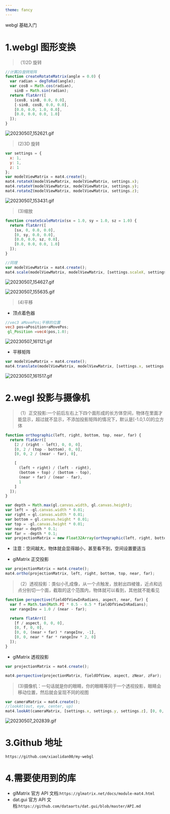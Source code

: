 ```yaml
---
theme: fancy
---
```


webgl 基础入门

# 1.webgl 图形变换

> （1)2D 旋转

```js
//计算2D旋转矩阵
function createRotateMatrix(angle = 0.0) {
  var radian = degToRad(angle);
  var cosB = Math.cos(radian),
    sinB = Math.sin(radian);
  return flatArr([
    [cosB, sinB, 0.0, 0.0],
    [-sinB, cosB, 0.0, 0.0],
    [0.0, 0.0, 1.0, 0.0],
    [0.0, 0.0, 0.0, 1.0]
  ]);
}
```

![20230507_152621.gif](https://p9-juejin.byteimg.com/tos-cn-i-k3u1fbpfcp/729097d3b39648a08a36ac3160124d8d~tplv-k3u1fbpfcp-watermark.image?)

> (2)3D 旋转

```js
var settings = {
  x: 1,
  y: 1,
  z: 1
};
var modelViewMatrix = mat4.create();
mat4.rotateX(modelViewMatrix, modelViewMatrix, settings.x);
mat4.rotateY(modelViewMatrix, modelViewMatrix, settings.y);
mat4.rotateZ(modelViewMatrix, modelViewMatrix, settings.z);
```

![20230507_153431.gif](https://p1-juejin.byteimg.com/tos-cn-i-k3u1fbpfcp/d9fe44b7b05f46e1b62e22e3dc22ee5d~tplv-k3u1fbpfcp-watermark.image?)

> (3)缩放

```js
function createScaleMatrix(sx = 1.0, sy = 1.0, sz = 1.0) {
  return flatArr([
    [sx, 0, 0.0, 0.0],
    [0, sy, 0.0, 0.0],
    [0.0, 0.0, sz, 0.0],
    [0.0, 0.0, 0.0, 1.0]
  ]);
}

//同理
var modelViewMatrix = mat4.create();
mat4.scale(modelViewMatrix, modelViewMatrix, [settings.scaleX, settings.scaleY, settings.scaleZ]);
```

![20230507_154627.gif](https://p9-juejin.byteimg.com/tos-cn-i-k3u1fbpfcp/5861e60bcb834789b5b1e5a885e24de7~tplv-k3u1fbpfcp-watermark.image?)

![20230507_155635.gif](https://p9-juejin.byteimg.com/tos-cn-i-k3u1fbpfcp/7a6e396d701448acbf38dc42c8579c38~tplv-k3u1fbpfcp-watermark.image?)

> (4)平移

- 顶点着色器

```glsl
//vec3 aMovePos;平移的位置
vec3 pos=aPosition+aMovePos;
 gl_Position =vec4(pos,1.0);
```

![20230507_161121.gif](https://p1-juejin.byteimg.com/tos-cn-i-k3u1fbpfcp/fcc530d821c64f7caa790dd28f5562c6~tplv-k3u1fbpfcp-watermark.image?)

- 平移矩阵

```js
var modelViewMatrix = mat4.create();
mat4.translate(modelViewMatrix, modelViewMatrix, [settings.x, settings.y, settings.z]);
```

![20230507_161517.gif](https://p1-juejin.byteimg.com/tos-cn-i-k3u1fbpfcp/21d40072bcbe4f23b1bd5e065bb0d9fb~tplv-k3u1fbpfcp-watermark.image?)

# 2.wegl 投影与摄像机

> （1）正交投影:一个前后左右上下四个面形成的长方体空间，物体在里面才能显示，超过就不显示，不添加投影矩阵的情况下，默认是[-1.0,1.0]的立方体

```js
function orthographic(left, right, bottom, top, near, far) {
  return flatArr([
    [2 / (right - left), 0, 0, 0],
    [0, 2 / (top - bottom), 0, 0],
    [0, 0, 2 / (near - far), 0],

    [
      (left + right) / (left - right),
      (bottom + top) / (bottom - top),
      (near + far) / (near - far),
      1
    ]
  ]);
}

var depth = Math.max(gl.canvas.width, gl.canvas.height);
var left = -gl.canvas.width * 0.01;
var right = gl.canvas.width * 0.01;
var bottom = gl.canvas.height * 0.01;
var top = -gl.canvas.height * 0.01;
var near = depth * 0.1;
var far = -depth * 0.1;
var projectionMatrix = new Float32Array(orthographic(left, right, bottom, top, near, far));
```

- 注意：空间越大，物体就会显得越小，甚至看不到，空间设置要适当

- glMatrix 正交投影

```js
var projectionMatrix = mat4.create();
mat4.ortho(projectionMatrix, left, right, bottom, top, near, far);
```

> （2）透视投影：类似小孔成像，从一个点触发，放射出四棱锥，近点和远点分别切一个面，截取的这个范围内，物体就可以看到，其他就不能看见

```js
function perspective(fieldOfViewInRadians, aspect, near, far) {
  var f = Math.tan(Math.PI * 0.5 - 0.5 * fieldOfViewInRadians);
  var rangeInv = 1.0 / (near - far);

  return flatArr([
    [f / aspect, 0, 0, 0],
    [0, f, 0, 0],
    [0, 0, (near + far) * rangeInv, -1],
    [0, 0, near * far * rangeInv * 2, 0]
  ]);
}
```

- glMatrix 透视投影

```js
var projectionMatrix = mat4.create();

mat4.perspective(projectionMatrix, fieldOfView, aspect, zNear, zFar);
```

> (3)摄像机：一句话就是你的眼睛，你的眼睛等同于一个透视投影，眼睛会移动位置，然后就会呈现不同的视图

```js
var cameraMatrix = mat4.create();
//lookAt(out, eye, center, up)
mat4.lookAt(cameraMatrix, [settings.x, settings.y, settings.z], [0, 0, 0], [0, 1, 0]);
```

![20230507_202839.gif](https://p9-juejin.byteimg.com/tos-cn-i-k3u1fbpfcp/6ef504ea3c3d448db4a27f89f8bd1e1e~tplv-k3u1fbpfcp-watermark.image?)

# 3.Github 地址

`https://github.com/xiaolidan00/my-webgl`

# 4.需要使用到的库

- glMatrix 官方 API 文档:`https://glmatrix.net/docs/module-mat4.html`
- dat.gui 官方 API 文档:`https://github.com/dataarts/dat.gui/blob/master/API.md`
